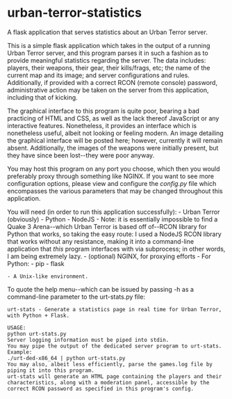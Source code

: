 # urban-terror-statistics
A flask application that serves statistics about an Urban Terror server. 

This is a simple flask application which takes in the output of a running Urban Terror server, and this program parses it in such a fashion as to provide meaningful statistics regarding the server. The data includes: players, their weapons, their gear, their kills/frags, etc; the name of the current map and its image; and server configurations and rules. Additionally, if provided with a correct RCON (remote console) password, administrative action may be taken on the server from this application, including that of kicking. 

The graphical interface to this program is quite poor, bearing a bad practicing of HTML and CSS, as well as the lack thereof JavaScript or any interactive features. Nonetheless, it provides an interface which is nonetheless useful, albeit not looking or feeling modern. An image detailing the graphical interface will be posted here; however, currently it will remain absent. Additionally, the images of the weapons were initially present, but they have since been lost--they were poor anyway. 

You may host this program on any port you choose, which then you would preferably proxy through something like NGINX. If you want to see more configuration options, please view and configure the *config.py* file which encompasses the various parameters that may be changed throughout this application. 

You will need (in order to run this application successfully):
    - Urban Terror (obviously)
    - Python
    - NodeJS
      - Note: it is essentially impossible to find a Quake 3 Arena--which Urban Terror is based off of--RCON library for Python that works, so taking the easy route: I used a NodeJS RCON library that works without any resistance, making it into a command-line application that *this* program interfaces with via subprocess; in other words, I am being extremely lazy. 
    - (optional) NGINX, for proxying efforts
    - For Python:
        - pip
        - flask

    - A Unix-like environment.


To quote the help menu--which can be issued by passing -h as a command-line parameter to the urt-stats.py file:

```
urt-stats - Generate a statistics page in real time for Urban Terror, with Python + Flask.

USAGE:
python urt-stats.py
Server logging information must be piped into stdin.
You may pipe the output of the dedicated server program to urt-stats.
Example:
./urt-ded-x86_64 | python urt-stats.py
You may also, albeit less efficiently, parse the games.log file by piping it into this program.
urt-stats will generate an HTML page containing the players and their characteristics, along with a moderation panel, accessible by the correct RCON password as specified in this program's config.
```


